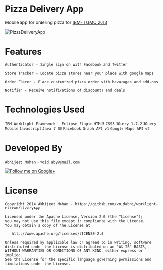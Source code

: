 Pizza Delivery App
==========================
Mobile app for ordering pizza for [IBM- TGMC 2013](http://ibmtgmc.com/content/about-tgmc)

![PizzaDeliveryApp](https://raw.githubusercontent.com/voidabhi/worklight-PizzaDeliveryApp/screenshot/screenshot.png)

Features
==========================

`Authenticator - Single sign on with Facebook and Twitter `

`Store Tracker - Locate pizza stores near your place with google maps`

`Order Placer - Place customized pizza order with bevarages and add-ons`

`Notifier - Receive notifications of discounts and deals`


Technologies Used
==========================

`IBM Worklight Framework - Eclipse Plugin`
`HTML5`
`CSS3`
`JQuery 1.7.2`
`JQuery Mobile`
`Javascript`
`Java 7 SE`
`Facebook Graph API v1`
`Google Maps API v2`

Developed By
============

`Abhijeet Mohan` - `void.aby@gmail.com`

<a href="https://plus.google.com/104070882148677917719/about">
  <img alt="Follow me on Google+"
       src="http://data.pkmmte.com/temp/social_google_plus_logo.png" />
</a>



License
==========================

```
Copyright 2014 Abhijeet Mohan - https://github.com/voidabhi/worklight-PizzaDeliveryApp

Licensed under the Apache License, Version 2.0 (the "License");
you may not use this file except in compliance with the License.
You may obtain a copy of the License at

   http://www.apache.org/licenses/LICENSE-2.0

Unless required by applicable law or agreed to in writing, software
distributed under the License is distributed on an "AS IS" BASIS,
WITHOUT WARRANTIES OR CONDITIONS OF ANY KIND, either express or implied.
See the License for the specific language governing permissions and
limitations under the License.
```
